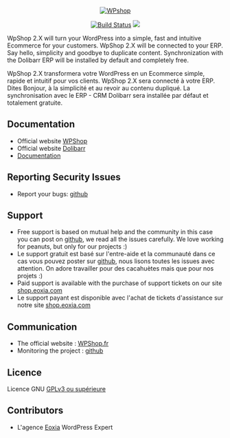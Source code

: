 <p align="center"><a href="https://www.wpshop.fr"><img src="https://www.eoxia.com/wp-content/uploads/2018/11/logo-final-max.png" alt="WPshop"></a></p>

<p align="center">
  <a href="https://travis-ci.org/Eoxia/wpshop"><img src="https://travis-ci.org/Eoxia/wpshop.svg?branch=2.0.0" alt="Build Status"></a>
  <a href="https://scrutinizer-ci.com/g/Eoxia/wpshop/?branch=2.0.0"><img src="https://scrutinizer-ci.com/g/Eoxia/wpshop/badges/quality-score.png?b=2.0.0" /></a>
</p>

WpShop 2.X will turn your WordPress into a simple, fast and intuitive Ecommerce for your customers.
WpShop 2.X will be connected to your ERP.
Say hello, simplicity and goodbye to duplicate content.
Synchronization with the Dolibarr ERP will be installed by default and completely free.

WpShop 2.X transformera votre WordPress en un Ecommerce simple, rapide et intuitif pour vos clients. 
WpShop 2.X sera connecté à votre ERP. 
Dites Bonjour, à la simplicité et au revoir au contenu dupliqué. 
La synchronisation avec le ERP - CRM Dolibarr sera installée par défaut et totalement gratuite.

## Documentation

- Official website [WPShop](https://wordpress.org/plugins/wpshop2/)
- Official website [Dolibarr](https://www.dolibarr.fr/)
- [Documentation](https://www.wpshop.fr/documentations)

## Reporting Security Issues

- Report your bugs: [github](https://github.com/Eoxia/wpshop/issues)

## Support

- Free support is based on mutual help and the community in this case you can post on [github](https://github.com/Eoxia/wpshop/issues), we read all the issues carefully. We love working for peanuts, but only for our projects :)
- Le support gratuit est basé sur l'entre-aide et la communauté dans ce cas vous pouvez poster sur [github](https://github.com/Eoxia/wpshop/issues), nous lisons toutes les issues avec attention. On adore travailler pour des cacahuètes mais que pour nos projets :)
- Paid support is available with the purchase of support tickets on our site [shop.eoxia.com](https://shop.eoxia.com/boutique/assistance/)
- Le support payant est disponible avec l'achat de tickets d'assistance sur notre site [shop.eoxia.com](https://shop.eoxia.com/boutique/assistance/)

## Communication

- The official website : [WPShop.fr](https://www.wpshop.fr/)
- Monitoring the project : [github](https://github.com/Eoxia/wpshop/projects)

## Licence
Licence GNU [GPLv3 ou supérieure](https://www.gnu.org/licenses/gpl-3.0.html)

## Contributors

- L'agence [Eoxia](https://www.eoxia.com/) WordPress Expert
